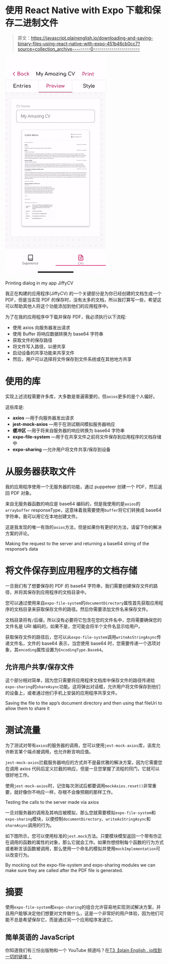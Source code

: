 # 使用 React Native with Expo 下载和保存二进制文件

> 原文：<https://javascript.plainenglish.io/downloading-and-saving-binary-files-using-react-native-with-expo-451b46cb0cc7?source=collection_archive---------0----------------------->

![](img/1892f012d8098f2fce91856163a1df51.png)

Printing dialog in my app JiffyCV

我正在构建的应用程序(JiffyCV) 的一个关键部分是为你已经创建的文档生成一个 PDF，但是当实现 PDF 的保存时，没有太多的文档，所以我打算写一些，希望这可以帮助其他人将这个功能添加到他们的应用程序中。

为了在我的应用程序中下载并保存 PDF，我必须执行以下流程:

*   使用 axios 向服务器发出请求
*   使用 Buffer 将响应数据转换为 base64 字符串
*   获取文件的保存路径
*   将文件写入路径，以便共享
*   启动设备的共享功能来共享文件
*   然后，用户可以选择将文件保存到文件系统或在其他地方共享

# 使用的库

实现上述流程需要许多库，大多数是普遍需要的，但`axios`更多的是个人偏好。

这些库是:

*   **axios** —用于向服务器发出请求
*   **jest-mock-axios** —用于在测试期间模拟服务器响应
*   **缓冲区** —用于将来自服务器的响应转换为 base64 字符串
*   **expo-file-system** —用于在共享文件之前将文件保存到应用程序的文档存储中
*   **expo-sharing** —允许用户将文件共享/保存到设备

# 从服务器获取文件

我的应用程序使用一个无服务器的功能，通过 puppeteer 创建一个 PDF，然后返回 PDF 对象。

来自无服务器函数的响应是 base64 编码的，但是我使用的是`axios`的`arraybuffer` responseType，这意味着我需要使用`buffer`将它们转换成 base64 字符串，我可以用它在本地创建文件。

这是我发现的唯一有效的`axios`方法，但是如果你有更好的方法，请留下你的解决方案的评论。

Making the request to the server and returning a base64 string of the response’s data

# 将文件保存到应用程序的文档存储

一旦我们有了想要保存的 PDF 的 base64 字符串，我们需要创建保存文件的路径，并将其保存到应用程序的文档目录中。

您可以通过使用来自`expo-file-system`的`documentDirectory`属性首先获取应用程序的文档目录来获取保存文件的路径。然后你需要添加文件名来保存文件。

文档目录将有`/`后缀，所以没有必要将它包含在您的文件名中，您将需要确保您的文件名是 URI 编码的，如果不是，您可能会将半个文件名显示给用户。

获取保存文件的路径后，您可以从`expo-file-system`调用`writeAsStringAsync`传递文件名，文件的 base64 表示，当您使用 base64 时，您需要传递一个选项对象，其`encoding`属性设置为`EncodingType.Base64`。

## 允许用户共享/保存文件

这个部分相对简单，因为您只需要将应用程序文档库中保存文件的路径传递给`expo-sharing`的`shareAsync`功能。这将弹出对话框，允许用户将文件保存到他们的设备上，或者通过他们手机上安装的应用程序共享文件。

Saving the file to the app’s document directory and then using that fileUri to allow them to share it

# 测试流量

为了测试对带有`axios`的服务器的调用，您可以使用`jest-mock-axios`库，该库允许断言某个端点被调用，也允许断言响应值。

`jest-mock-axios`拦截服务器响应的方式并不是最优雅的解决方案，因为它需要您在调用 axios 代码后定义拦截的响应，但是一旦您掌握了流程的窍门，它就可以很好地工作。

使用`jest-mock-axios`时，记住每次测试后都要调用`mockAxios.reset()`非常重要，就好像你不响应一样，存根不会像预期的那样工作。

Testing the calls to the server made via axios

一旦对服务器的调用及其响应被模拟，那么您就需要模拟`expo-file-system`和`expo-sharing`模块，以便控制`documentDirectory`、`writeAsStringAsync`和`shareAsync`调用的行为。

如下图所示，您可以使用标准的`jest.mock`方法。只要模块模型返回一个带有你正在调用的函数的属性的对象，那么它就会工作。如果你想控制每个函数的行为方式或者断言该函数被调用，那么使用一个命名的模拟并使用`mockImplementation`可以改变行为。

By mocking out the expo-file-system and expo-sharing modules we can make sure they are called after the PDF file is generated.

# 摘要

使用`expo-file-system`和`expo-sharing`的组合允许容易地实现测试解决方案，并且用户能够决定他们想要对文件做什么，这是一个非常好的用户体验，因为他们可能不总是希望保存它，而是通过另一个应用程序发送它。

## 简单英语的 JavaScript

你知道我们有三份出版物和一个 YouTube 频道吗？在[T3【plain English . io找到一切的链接！](https://plainenglish.io/)